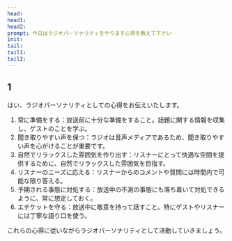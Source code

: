 ```yaml
---
head: 
head1: 
head2: 
prompt: 今日はラジオパーソナリティをやります心得を教えて下さい
init: 
tail: 
tail1: 
tail2: 
---
```


## 1
はい、ラジオパーソナリティとしての心得をお伝えいたします。

1. 常に準備をする：放送前に十分な準備をすること。話題に関する情報を収集し、ゲストのことを学ぶ。
2. 聞き取りやすい声を保つ：ラジオは音声メディアであるため、聞き取りやすい声を心がけることが重要です。
3. 自然でリラックスした雰囲気を作り出す：リスナーにとって快適な空間を提供するために、自然でリラックスした雰囲気を目指す。
4. リスナーのニーズに応える：リスナーからのコメントや質問には時間内で可能な限り答える。
5. 予期される事態に対処する：放送中の不測の事態にも落ち着いて対処できるように、常に想定しておく。
6. エチケットを守る：放送中に敬意を持って話すこと。特にゲストやリスナーには丁寧な語り口を使う。

これらの心得に従いながらラジオパーソナリティとして活動していきましょう。
